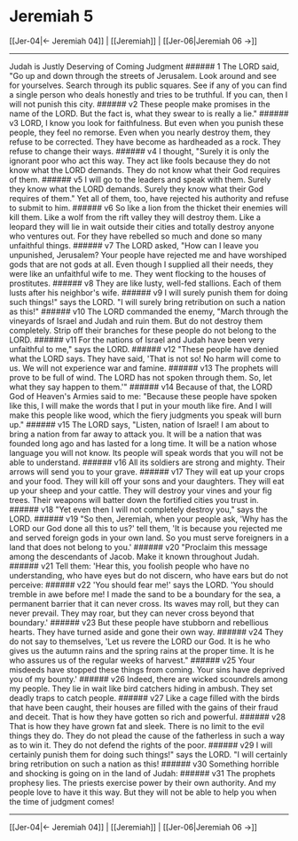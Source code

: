 # Jeremiah 5

[[Jer-04|← Jeremiah 04]] | [[Jeremiah]] | [[Jer-06|Jeremiah 06 →]]
***

Judah is Justly Deserving of Coming Judgment ###### 1 The LORD said, "Go up and down through the streets of Jerusalem. Look around and see for yourselves. Search through its public squares. See if any of you can find a single person who deals honestly and tries to be truthful. If you can, then I will not punish this city. ###### v2 These people make promises in the name of the LORD. But the fact is, what they swear to is really a lie." ###### v3 LORD, I know you look for faithfulness. But even when you punish these people, they feel no remorse. Even when you nearly destroy them, they refuse to be corrected. They have become as hardheaded as a rock. They refuse to change their ways. ###### v4 I thought, "Surely it is only the ignorant poor who act this way. They act like fools because they do not know what the LORD demands. They do not know what their God requires of them. ###### v5 I will go to the leaders and speak with them. Surely they know what the LORD demands. Surely they know what their God requires of them." Yet all of them, too, have rejected his authority and refuse to submit to him. ###### v6 So like a lion from the thicket their enemies will kill them. Like a wolf from the rift valley they will destroy them. Like a leopard they will lie in wait outside their cities and totally destroy anyone who ventures out. For they have rebelled so much and done so many unfaithful things. ###### v7 The LORD asked, "How can I leave you unpunished, Jerusalem? Your people have rejected me and have worshiped gods that are not gods at all. Even though I supplied all their needs, they were like an unfaithful wife to me. They went flocking to the houses of prostitutes. ###### v8 They are like lusty, well-fed stallions. Each of them lusts after his neighbor's wife. ###### v9 I will surely punish them for doing such things!" says the LORD. "I will surely bring retribution on such a nation as this!" ###### v10 The LORD commanded the enemy, "March through the vineyards of Israel and Judah and ruin them. But do not destroy them completely. Strip off their branches for these people do not belong to the LORD. ###### v11 For the nations of Israel and Judah have been very unfaithful to me," says the LORD. ###### v12 "These people have denied what the LORD says. They have said, 'That is not so! No harm will come to us. We will not experience war and famine. ###### v13 The prophets will prove to be full of wind. The LORD has not spoken through them. So, let what they say happen to them.'" ###### v14 Because of that, the LORD God of Heaven's Armies said to me: "Because these people have spoken like this, I will make the words that I put in your mouth like fire. And I will make this people like wood, which the fiery judgments you speak will burn up." ###### v15 The LORD says, "Listen, nation of Israel! I am about to bring a nation from far away to attack you. It will be a nation that was founded long ago and has lasted for a long time. It will be a nation whose language you will not know. Its people will speak words that you will not be able to understand. ###### v16 All its soldiers are strong and mighty. Their arrows will send you to your grave. ###### v17 They will eat up your crops and your food. They will kill off your sons and your daughters. They will eat up your sheep and your cattle. They will destroy your vines and your fig trees. Their weapons will batter down the fortified cities you trust in. ###### v18 "Yet even then I will not completely destroy you," says the LORD. ###### v19 "So then, Jeremiah, when your people ask, 'Why has the LORD our God done all this to us?' tell them, 'It is because you rejected me and served foreign gods in your own land. So you must serve foreigners in a land that does not belong to you.' ###### v20 "Proclaim this message among the descendants of Jacob. Make it known throughout Judah. ###### v21 Tell them: 'Hear this, you foolish people who have no understanding, who have eyes but do not discern, who have ears but do not perceive: ###### v22 'You should fear me!' says the LORD. 'You should tremble in awe before me! I made the sand to be a boundary for the sea, a permanent barrier that it can never cross. Its waves may roll, but they can never prevail. They may roar, but they can never cross beyond that boundary.' ###### v23 But these people have stubborn and rebellious hearts. They have turned aside and gone their own way. ###### v24 They do not say to themselves, 'Let us revere the LORD our God. It is he who gives us the autumn rains and the spring rains at the proper time. It is he who assures us of the regular weeks of harvest." ###### v25 Your misdeeds have stopped these things from coming. Your sins have deprived you of my bounty.' ###### v26 Indeed, there are wicked scoundrels among my people. They lie in wait like bird catchers hiding in ambush. They set deadly traps to catch people. ###### v27 Like a cage filled with the birds that have been caught, their houses are filled with the gains of their fraud and deceit. That is how they have gotten so rich and powerful. ###### v28 That is how they have grown fat and sleek. There is no limit to the evil things they do. They do not plead the cause of the fatherless in such a way as to win it. They do not defend the rights of the poor. ###### v29 I will certainly punish them for doing such things!" says the LORD. "I will certainly bring retribution on such a nation as this! ###### v30 Something horrible and shocking is going on in the land of Judah: ###### v31 The prophets prophesy lies. The priests exercise power by their own authority. And my people love to have it this way. But they will not be able to help you when the time of judgment comes!

***
[[Jer-04|← Jeremiah 04]] | [[Jeremiah]] | [[Jer-06|Jeremiah 06 →]]

